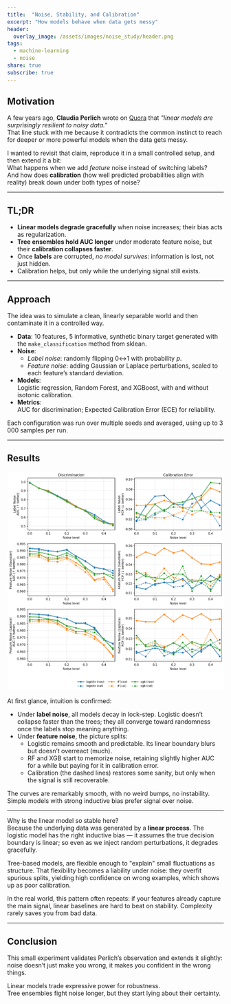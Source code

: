 ```yaml
---
title:  "Noise, Stability, and Calibration"
excerpt: "How models behave when data gets messy"
header:
  overlay_image: /assets/images/noise_study/header.png
tags:
  - machine-learning
  - noise
share: true
subscribe: true
---
```


## Motivation

A few years ago, **Claudia Perlich** wrote on [Quora](https://www.quora.com/What-are-some-of-the-biggest-misconceptions-about-data-science/answer/Claudia-Perlich) that *"linear models are surprisingly resilient to noisy data."*  
That line stuck with me because it contradicts the common instinct to reach for deeper or more powerful models when the data gets messy.  

I wanted to revisit that claim, reproduce it in a small controlled setup, and then extend it a bit:  
What happens when we add *feature* noise instead of switching labels?  
And how does **calibration** (how well predicted probabilities align with reality) break down under both types of noise?

---

## TL;DR

- **Linear models degrade gracefully** when noise increases; their bias acts as regularization.  
- **Tree ensembles hold AUC longer** under moderate feature noise, but their **calibration collapses faster**.  
- Once **labels** are corrupted, *no model survives*: information is lost, not just hidden.  
- Calibration helps, but only while the underlying signal still exists.

---

## Approach

The idea was to simulate a clean, linearly separable world and then contaminate it in a controlled way.

- **Data**: 10 features, 5 informative, synthetic binary target generated with the `make_classification` method from sklean.  
- **Noise**:  
  - *Label noise*: randomly flipping 0↔1 with probability *p*.  
  - *Feature noise*: adding Gaussian or Laplace perturbations, scaled to each feature’s standard deviation.  
- **Models**:  
  Logistic regression, Random Forest, and XGBoost, with and without isotonic calibration.  
- **Metrics**:  
  AUC for discrimination; Expected Calibration Error (ECE) for reliability.

Each configuration was run over multiple seeds and averaged, using up to 3 000 samples per run.

---

## Results

![plots](/assets/images/noise_study/summary_grid.png)

At first glance, intuition is confirmed:

- Under **label noise**, all models decay in lock-step. Logistic doesn’t collapse faster than the trees; they all converge toward randomness once the labels stop meaning anything.  
- Under **feature noise**, the picture splits:  
  - Logistic remains smooth and predictable. Its linear boundary blurs but doesn’t overreact (much).  
  - RF and XGB start to memorize noise, retaining slightly higher AUC for a while but paying for it in calibration error.  
  - Calibration (the dashed lines) restores some sanity, but only when the signal is still recoverable.

The curves are remarkably smooth, with no weird bumps, no instability.  
Simple models with strong inductive bias prefer signal over noise.  

---

Why is the linear model so stable here?  
Because the underlying data was generated by a **linear process**. The logistic model has the right inductive bias — it assumes the true decision boundary is linear; so even as we inject random perturbations, it degrades gracefully.  

Tree-based models, are flexible enough to "explain" small fluctuations as structure. That flexibility becomes a liability under noise: they overfit spurious splits, yielding high confidence on wrong examples, which shows up as poor calibration.  

In the real world, this pattern often repeats: if your features already capture the main signal, linear baselines are hard to beat on stability. Complexity rarely saves you from bad data.

---

## Conclusion

This small experiment validates Perlich’s observation and extends it slightly:  
noise doesn’t just make you wrong, it makes you confident in the wrong things.  

Linear models trade expressive power for robustness.  
Tree ensembles fight noise longer, but they start lying about their certainty.  
